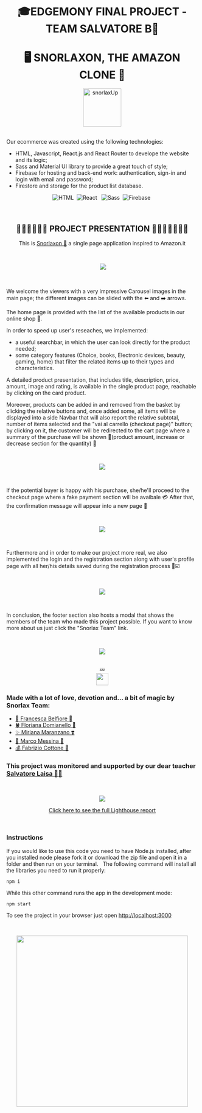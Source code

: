 <div align="center">
<h1>🎓EDGEMONY FINAL PROJECT - TEAM SALVATORE B📜</h1>
<h1> 🖥️ SNORLAXON, THE AMAZON CLONE 📱 </h1>
<img src="https://firebasestorage.googleapis.com/v0/b/clone-8164f.appspot.com/o/readme%20img%2Fsnorlaxon-blu.png?alt=media&token=3d486d86-7171-4baa-93cb-6977140eb85e"
alt="snorlaxUp" height="100"/>
</div>&nbsp;
           
Our ecommerce was created using the following technologies:

- HTML, Javascript, React.js and React Router to develope the website and its logic;
- Sass and Material UI library to provide a great touch of style;
- Firebase for hosting and back-end work: authentication, sign-in and login with email and password; 
- Firestore and storage for the product list database.

<section align="center">
<img alt="HTML" src="https://img.shields.io/badge/HTML-E34F26?logo=html5&logoColor=white&style=for-the-badge" />&nbsp;
<img alt="React" src="https://img.shields.io/badge/React-61DAFB?logo=react&logoColor=white&style=for-the-badge" /> &nbsp;
<img alt="Sass" src="https://img.shields.io/badge/Sass-CC6699?logo=sass&logoColor=white&style=for-the-badge" />&nbsp;
<img alt="Firebase" src="https://img.shields.io/badge/firebase-%23039BE5.svg?style=for-the-badge&logo=firebase" />&nbsp;
</section>


&nbsp;<div align="center">
<h2> 💁🏽‍♂️💁🏻‍♂️ PROJECT PRESENTATION 💁🏼‍♀️💁🏻💁‍♀️ </h2>
<p> This is <a href="clone-8164f.web.app/">Snorlaxon 🔗</a> a single page application inspired to Amazon.it</p> &nbsp;


&nbsp;<img src="https://firebasestorage.googleapis.com/v0/b/clone-8164f.appspot.com/o/readme%20img%2Fpresentazione.gif?alt=media&token=53806677-aaf6-41af-accb-d82bca51e1c5" />
</div>&nbsp;

We welcome the viewers with a very impressive Carousel images in the main page; the different images can be slided with the ⬅️ and ➡️ arrows.

The home page is provided with the list of the available products in our online shop 🏬.

In order to speed up user's reseaches, we implemented:

- a useful searchbar, in which the user can look directly for the product needed;
- some category features (Choice, books, Electronic devices, beauty, gaming, home) that filter the related items up to their types and characteristics.

A detailed product presentation, that includes title, description, price, amount, image and rating, is available in the single product page, reachable by clicking on the card product.

Moreover, products can be added in and removed from the basket by clicking the relative buttons and, once added some, all items will be displayed into a side Navbar that will also report the relative subtotal, number of items selected and the "vai al carrello (checkout page)" button; by clicking on it, the customer will be redirected to the cart page where a summary of the purchase will be shown 🛒(product amount, increase or decrease section for the quantity) 🛒

&nbsp;<div align="center">
<img src="https://firebasestorage.googleapis.com/v0/b/clone-8164f.appspot.com/o/readme%20img%2Fcarosello-searchbar-prodotto.gif?alt=media&token=014e612d-89a9-40d3-8335-26a5a1f18e69" />
</div>&nbsp;

If the potential buyer is happy with his purchase, she/he'll proceed to the checkout page where a fake payment section will be avaibale 💳 
After that, the confirmation message will appear into a new page 🚚

&nbsp;<div align="center">
<img src="https://firebasestorage.googleapis.com/v0/b/clone-8164f.appspot.com/o/readme%20img%2Fcarrello.gif?alt=media&token=cb5ce0c1-fa8d-4c1f-8220-d833d166860b" />
</div>&nbsp;


Furthermore and in order to make our project more real, we also implemented the login and the registration section along with user's profile page with all her/his details saved during the registration process 👤☑️

&nbsp;<div align="center">
<img src="https://firebasestorage.googleapis.com/v0/b/clone-8164f.appspot.com/o/readme%20img%2Fregistrazione%20(2).gif?alt=media&token=c6eadd0c-e6e1-4b54-ad2e-3bb639e7eb3d" />
</div>&nbsp;


In conclusion, the footer section also hosts a modal that shows the members of the team who made this project possible.
If you want to know more about us just click the "Snorlax Team" link.


&nbsp;<div align="center">
<img src="https://firebasestorage.googleapis.com/v0/b/clone-8164f.appspot.com/o/readme%20img%2Ffooter-modal.gif?alt=media&token=8b530ee6-3e19-4896-9c72-f47eb483d3a1" />
</div>&nbsp;

<div align="center"> 💤 </div>
<div align="center">
<img src="https://cdn.icon-icons.com/icons2/851/PNG/512/snorlax_icon-icons.com_67505.png" width="32px"/> 
</div>

<h3>Made with a lot of love, devotion and... a bit of magic by Snorlax Team:</h3>
<ul>
<li>
    <a href="https://github.com/Francesca-Belfiore">
      🦊 Francesca Belfiore 🌺
    </a>
  </li>
  <li>
    <a href="https://github.com/floriana83">
     🍀 Floriana Domianello 🌷
    </a>
  </li>
  <li>
    <a href="https://github.com/MirMara">
      ✨ Miriana Maranzano ❣️
    </a>
  </li>
  <li>
    <a href="https://github.com/Voldrak">
     🏹 Marco Messina 🎯
    </a>
  </li>
  <li>
    <a href="https://github.com/Fablizio">
      💰 Fabrizio Cottone 🤑
    </a>
  </li>
</ul>

<h3> This project was monitored and supported by our dear teacher <a href="https://github.com/moebiusmania"> Salvatore Laisa 👨‍🏫 </a></h3>

&nbsp;<div align="center">
<img src="https://firebasestorage.googleapis.com/v0/b/clone-8164f.appspot.com/o/readme%20img%2Flighthouse.png?alt=media&token=b78b373f-a731-4018-9ec1-f0ee0a66b8ca"/> 
<p> <a href="https://htmlpreview.github.io/?https://github.com/edgemony-coding-bootcamp/project-salvatore-b/blob/main/clone-8164f.web.app-20220223T183942.html"> Click here to see the full Lighthouse report</a></p>
</div>&nbsp;


<div> <h3> Instructions </h3>

If you would like to use this code you need to have Node.js installed, after you installed node please fork it or download the zip file and open it in a folder and then run on your terminal.
&nbsp;
The following command will install all the libraries you need to run it properly:

```
npm i 
```

While this other command runs the app in the development mode:

```
npm start 
```

To see the project in your browser just open [http://localhost:3000](http://localhost:3000) 

&nbsp;<div align="center">
<img src="https://firebasestorage.googleapis.com/v0/b/clone-8164f.appspot.com/o/readme%20img%2FTotal%20Commits%20(2022).png?alt=media&token=2241740c-6da5-4a38-9943-6a32ded41d26" width=450px /> 
</div>
